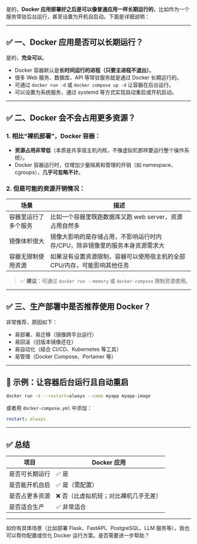 是的，**Docker 应用部署好之后是可以像普通应用一样长期运行的**，比如作为一个服务常驻后台运行，甚至设置为开机自启动。下面是详细说明：

---

## ✅ 一、Docker 应用是否可以长期运行？

是的，**完全可以**。

* Docker 容器默认是**长时间运行的进程（只要主进程不退出）**。
* 很多 Web 服务、数据库、API 等常驻服务就是通过 Docker 长期运行的。
* 可通过 `docker run -d` 或 `docker compose up -d` 让容器在后台运行。
* 可以设置为系统服务，通过 systemd 等方式实现自动重启或开机启动。

---

## ✅ 二、Docker 会不会占用更多资源？

### 1. 相比“裸机部署”，Docker 容器：

* **资源占用非常低**（本质是共享宿主机内核，不像虚拟机那样要运行整个操作系统）。
* Docker 容器运行时，仅增加少量隔离和管理的开销（如 namespace、cgroups），**几乎可忽略不计**。

### 2. 但是可能的资源开销情况：

| 场景         | 描述                                       |
| ---------- | ---------------------------------------- |
| 容器里运行了多个服务 | 比如一个容器里既跑数据库又跑 web server，资源占用自然多        |
| 镜像体积很大     | 镜像大影响的是存储占用，不影响运行时内存/CPU，除非镜像里的服务本身资源需求大 |
| 容器无限制使用资源  | 如果没有设置资源限制，容器可以使用宿主机的全部 CPU/内存，可能影响其他任务  |

> ✅ **建议**：可通过 `docker run --memory` 或 `docker-compose` 限制资源使用。

---

## ✅ 三、生产部署中是否推荐使用 Docker？

非常推荐，原因如下：

* 易部署、易迁移（镜像跨平台运行）
* 易回滚（旧版本镜像还在）
* 易自动化（结合 CI/CD、Kubernetes 等工具）
* 易管理（Docker Compose、Portainer 等）

---

## 🔧 示例：让容器后台运行且自动重启

```bash
docker run -d --restart=always --name myapp myapp-image
```

或者用 `docker-compose.yml` 中添加：

```yaml
restart: always
```

---

## ✅ 总结

| 项目      | Docker 应用           |
| ------- | ------------------- |
| 是否可长期运行 | ✅ 是                 |
| 是否能开机自启 | ✅ 是（需配置）            |
| 是否占更多资源 | ❌ 否（比虚拟机轻；对比裸机几乎无差） |
| 是否适合生产  | ✅ 非常适合              |

---

如你有具体场景（比如部署 Flask、FastAPI、PostgreSQL、LLM 服务等），我也可以帮你配置或优化 Docker 运行方案。是否需要进一步帮助？
